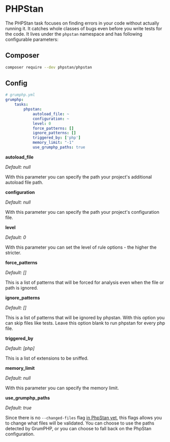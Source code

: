 # PHPStan

The PHPStan task focuses on finding errors in your code without actually running it. It catches whole classes of bugs even before you write tests for the code.
It lives under the `phpstan` namespace and has following configurable parameters:

## Composer
```bash
composer require --dev phpstan/phpstan
```

## Config
```yaml
# grumphp.yml
grumphp:
    tasks:
        phpstan:
            autoload_file: ~
            configuration: ~
            level: 0
            force_patterns: []
            ignore_patterns: []
            triggered_by: ['php']
            memory_limit: "-1"
            use_grumphp_paths: true
```

**autoload_file**

*Default: null*

With this parameter you can specify the path your project's additional autoload file path.

**configuration**

*Default: null*

With this parameter you can specify the path your project's configuration file.

**level**

*Default: 0*

With this parameter you can set the level of rule options - the higher the stricter.

**force_patterns**

*Default: []*

This is a list of patterns that will be forced for analysis even when the file or path is ignored.

**ignore_patterns**

*Default: []*

This is a list of patterns that will be ignored by phpstan. With this option you can skip files like tests. Leave this option blank to run phpstan for every php file.

**triggered_by**

*Default: [php]*

This is a list of extensions to be sniffed.

**memory_limit**

*Default: null*

With this parameter you can specify the memory limit.


**use_grumphp_paths**

*Default: true*

Since there is no `--changed-files` flag [in PhpStan yet](https://github.com/phpstan/phpstan/issues/934#issuecomment-383002766),
this flags allows you to change what files will be validated.
You can choose to use the paths detected by GrumPHP, or you can choose to fall back on the PhpStan configuration.
